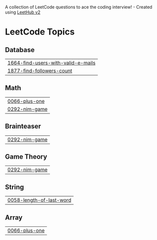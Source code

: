 A collection of LeetCode questions to ace the coding interview! - Created using [LeetHub v2](https://github.com/arunbhardwaj/LeetHub-2.0)
<!---LeetCode Topics Start-->
# LeetCode Topics
## Database
|  |
| ------- |
| [1664-find-users-with-valid-e-mails](https://github.com/codseca/leetjeet/tree/master/1664-find-users-with-valid-e-mails) |
| [1877-find-followers-count](https://github.com/codseca/leetjeet/tree/master/1877-find-followers-count) |
## Math
|  |
| ------- |
| [0066-plus-one](https://github.com/codseca/leetjeet/tree/master/0066-plus-one) |
| [0292-nim-game](https://github.com/codseca/leetjeet/tree/master/0292-nim-game) |
## Brainteaser
|  |
| ------- |
| [0292-nim-game](https://github.com/codseca/leetjeet/tree/master/0292-nim-game) |
## Game Theory
|  |
| ------- |
| [0292-nim-game](https://github.com/codseca/leetjeet/tree/master/0292-nim-game) |
## String
|  |
| ------- |
| [0058-length-of-last-word](https://github.com/codseca/leetjeet/tree/master/0058-length-of-last-word) |
## Array
|  |
| ------- |
| [0066-plus-one](https://github.com/codseca/leetjeet/tree/master/0066-plus-one) |
<!---LeetCode Topics End-->